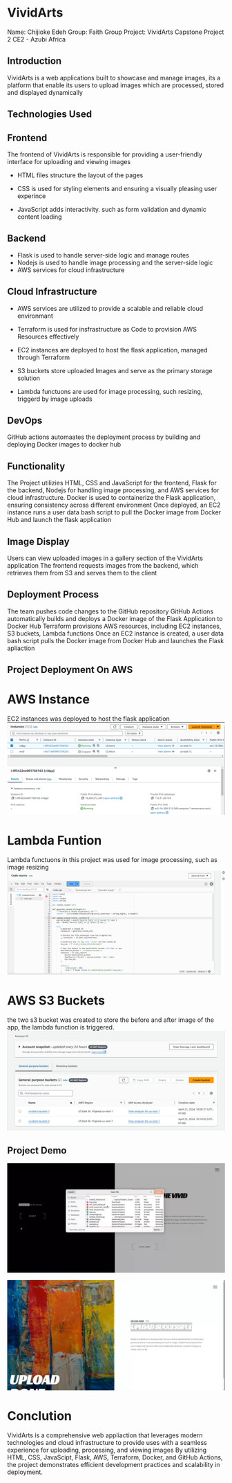 # VividArts
Name: Chijioke Edeh
Group: Faith Group
Project: VividArts Capstone Project 2
CE2 - Azubi Africa

## Introduction
VividArts is a web applications built to showcase and manage images, 
its a platform that enable its users to upload images which are processed, stored and displayed dynamically

## Technologies Used 
## Frontend 
The frontend of VividArts is responsible for providing a user-friendly interface for uploading and viewing images 

* HTML files structure the layout of the pages 

* CSS is used for styling elements and ensuring a visually pleasing user experince 

* JavaScript adds interactivity. such as form validation and dynamic content loading 


## Backend 
* Flask is used to handle server-side logic and manage routes
* Nodejs is used to handle image processing and the server-side logic
* AWS services for cloud infrastructure 

## Cloud Infrastructure
* AWS services are utilized to provide a scalable and reliable cloud environmant 

* Terraform is used for insfrastructure as Code to provision AWS Resources effectively 

* EC2 instances are deployed to host the flask application, managed through Terraform 

* S3 buckets store uploaded Images and serve as the primary storage solution 

* Lambda functuons are used for image processing, such resizing, triggerd by image uploads 

## DevOps
GitHub actions automaates the deployment process by building and deploying Docker images to docker hub



## Functionality
The Project utilizies HTML, CSS and JavaScript for the frontend, Flask for the backend, Nodejs for handling image processing, and AWS services for cloud infrastructure.
Docker is used to containerize the Flask application, ensuring consistency across different environment 
Once deployed, an EC2 instance runs a user data bash script to pull the Docker image from Docker Hub and launch the flask application

## Image Display
Users can view uploaded images in a gallery section of the VividArts application
The frontend requests images from the backend, which retrieves them from S3 and serves them to the client 

## Deployment Process
The team pushes code changes to the GitHub repository
GitHub Actions automatically builds and deploys a Docker image of the Flask Application to Docker Hub
Terraform provisions AWS resources, including EC2 instances, S3 buckets, Lambda functions
Once an EC2 instance is created, a user data bash script pulls the Docker image from Docker Hub and launches the Flask apliaction

## Project Deployment On AWS
# AWS Instance
EC2 instances was deployed to host the flask application
![AWS Inatnce](https://github.com/dGheek/VividArts_Studio-PhotoApp-/raw/main/instance.png)

# Lambda Funtion
Lambda functuons in this project was used for image processing, such as image resizing
![AWS Lambda Function](https://github.com/dGheek/VividArts_Studio-PhotoApp-/raw/main/lambda_code.png)

# AWS S3 Buckets
the two s3 bucket was created to store the before and after image of the app, the lambda function is triggered.
![AWS S3 Bucket](https://github.com/dGheek/VividArts_Studio-PhotoApp-/raw/main/s3.png)

## Project Demo
![AWS S3 Bucket](https://github.com/dGheek/VividArts_Studio-PhotoApp-/raw/main/d1.jpeg)

![AWS S3 Bucket](https://github.com/dGheek/VividArts_Studio-PhotoApp-/raw/main/d2.jpeg)

# Conclution 
VividArts is a comprehensive web appliaction that leverages modern technologies and cloud infrastructure to provide uses with a seamless experience for uploading, processing, and viewing images 
By utilizing HTML, CSS, JavaScipt, Flask, AWS, Terraform, Docker,  and GitHub Actions, the project demonstrates efficient development practices and scalability in deployment.


